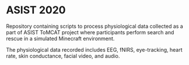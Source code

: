 # ASIST 2020
Repository containing scripts to process physiological data collected as a
part of ASIST ToMCAT project where participants perform search and rescue in a
simulated Minecraft environment.

The physiological data recorded includes EEG, fNIRS, eye-tracking, heart rate, skin conductance, facial video, and audio.
